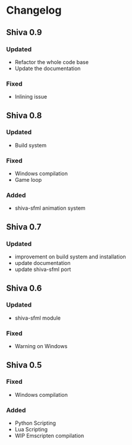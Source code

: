 # Changelog

## Shiva 0.9

### Updated

* Refactor the whole code base
* Update the documentation

### Fixed

* Inlining issue

## Shiva 0.8

### Updated

* Build system

### Fixed

* Windows compilation
* Game loop

### Added

* shiva-sfml animation system

## Shiva 0.7

### Updated

* improvement on build system and installation
* update documentation
* update shiva-sfml port

## Shiva 0.6

### Updated

* shiva-sfml module

### Fixed

* Warning on Windows

## Shiva 0.5

### Fixed

* Windows compilation

### Added

* Python Scripting
* Lua Scripting
* WIP Emscripten compilation



